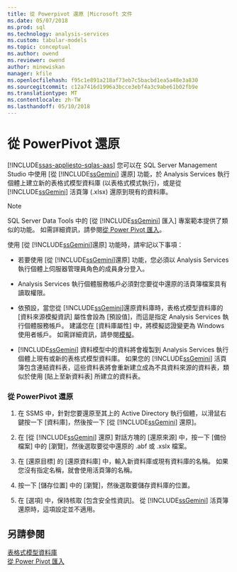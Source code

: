 ```yaml
---
title: 從 Powerpivot 還原 |Microsoft 文件
ms.date: 05/07/2018
ms.prod: sql
ms.technology: analysis-services
ms.custom: tabular-models
ms.topic: conceptual
ms.author: owend
ms.reviewer: owend
author: minewiskan
manager: kfile
ms.openlocfilehash: f95c1e891a218af73eb7c5bacbd1ea5a48e3a830
ms.sourcegitcommit: c12a7416d1996a3bcce3ebf4a3c9abe61b02fb9e
ms.translationtype: MT
ms.contentlocale: zh-TW
ms.lasthandoff: 05/10/2018
---
```

# <a name="restore-from-power-pivot"></a>從 PowerPivot 還原
[!INCLUDE[ssas-appliesto-sqlas-aas](../../includes/ssas-appliesto-sqlas-aas.md)]
  您可以在 SQL Server Management Studio 中使用 [從 [!INCLUDE[ssGemini](../../includes/ssgemini-md.md)] 還原] 功能，於 Analysis Services 執行個體上建立新的表格式模型資料庫 (以表格式模式執行)，或是從 [!INCLUDE[ssGemini](../../includes/ssgemini-md.md)] 活頁簿 (.xlsx) 還原到現有的資料庫。  
  
> [!NOTE]  
>  SQL Server Data Tools 中的 [從 [!INCLUDE[ssGemini](../../includes/ssgemini-md.md)] 匯入] 專案範本提供了類似的功能。 如需詳細資訊，請參閱[從 Power Pivot 匯入](../../analysis-services/tabular-models/import-from-power-pivot-ssas-tabular.md)。  
  
 使用 [從 [!INCLUDE[ssGemini](../../includes/ssgemini-md.md)]還原] 功能時，請牢記以下事項：  
  
-   若要使用 [從 [!INCLUDE[ssGemini](../../includes/ssgemini-md.md)]還原] 功能，您必須以 Analysis Services 執行個體上伺服器管理員角色的成員身分登入。  
  
-   Analysis Services 執行個體服務帳戶必須對您要從中還原的活頁簿檔案具有讀取權限。  
  
-   依預設，當您從 [!INCLUDE[ssGemini](../../includes/ssgemini-md.md)]還原資料庫時，表格式模型資料庫的 [資料來源模擬資訊] 屬性會設為 [預設值]，而這是指定 Analysis Services 執行個體服務帳戶。 建議您在 [資料庫屬性] 中，將模擬認證變更為 Windows 使用者帳戶。 如需詳細資訊，請參閱[模擬](../../analysis-services/tabular-models/impersonation-ssas-tabular.md)。  
  
-   [!INCLUDE[ssGemini](../../includes/ssgemini-md.md)] 資料模型中的資料將會複製到 Analysis Services 執行個體上現有或新的表格式模型資料庫。 如果您的 [!INCLUDE[ssGemini](../../includes/ssgemini-md.md)] 活頁簿包含連結資料表，這些資料表將會重新建立成為不具資料來源的資料表，類似於使用 [貼上至新資料表] 所建立的資料表。  
  
### <a name="to-restore-from-power-pivot"></a>從 PowerPivot 還原  
  
1.  在 SSMS 中，針對您要還原至其上的 Active Directory 執行個體，以滑鼠右鍵按一下 [資料庫]，然後按一下 [從 [!INCLUDE[ssGemini](../../includes/ssgemini-md.md)] 還原]。  
  
2.  在 [從 [!INCLUDE[ssGemini](../../includes/ssgemini-md.md)] 還原] 對話方塊的 [還原來源] 中，按一下 [備份檔案] 中的 [瀏覽]，然後選取要從中還原的 .abf 或 .xslx 檔案。  
  
3.  在 [還原目標] 的 [還原資料庫] 中，輸入新資料庫或現有資料庫的名稱。 如果您沒有指定名稱，就會使用活頁簿的名稱。  
  
4.  按一下 [儲存位置] 中的 [瀏覽]，然後選取要儲存資料庫的位置。  
  
5.  在 [選項] 中，保持核取 [包含安全性資訊]。 從 [!INCLUDE[ssGemini](../../includes/ssgemini-md.md)] 活頁簿還原時，這項設定並不適用。  
  
## <a name="see-also"></a>另請參閱  
 [表格式模型資料庫](../../analysis-services/tabular-models/tabular-model-databases-ssas-tabular.md)   
 [從 Power Pivot 匯入](../../analysis-services/tabular-models/import-from-power-pivot-ssas-tabular.md)  
  
  
